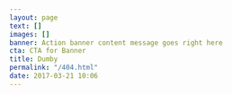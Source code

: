 ```yaml
---
layout: page
text: []
images: []
banner: Action banner content message goes right here
cta: CTA for Banner
title: Dumby
permalink: "/404.html"
date: 2017-03-21 10:06
---
```

